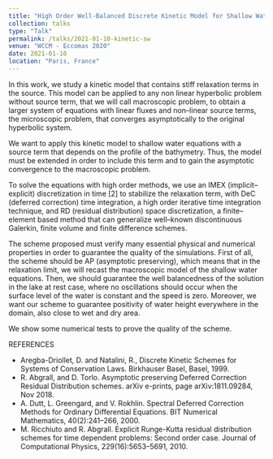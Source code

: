 ```yaml
---
title: "High Order Well-Balanced Discrete Kinetic Model for Shallow Water Equations"
collection: talks
type: "Talk"
permalink: /talks/2021-01-10-kinetic-sw
venue: "WCCM - Eccomas 2020"
date: 2021-01-10
location: "Paris, France"
---
```

In this work, we study a kinetic model that contains stiff relaxation terms in the source. This model
can be applied to any non linear hyperbolic problem without source term, that we will call macroscopic
problem, to obtain a larger system of equations with linear fluxes and non–linear source terms, the
microscopic problem, that converges asymptotically to the original hyperbolic system.

We want to apply this kinetic model to shallow water equations with a source term that depends on the
profile of the bathymetry. Thus, the model must be extended in order to include this term and to gain
the asymptotic convergence to the macroscopic problem.

To solve the equations with high order methods, we use an IMEX (implicit–explicit) discretization in
time [2] to stabilize the relaxation term, with DeC (deferred correction) time integration, a high order
iterative time integration technique, and RD (residual distribution) space discretization, a finite–
element based method that can generalize well–known discontinuous Galerkin, finite volume and finite
difference schemes.

The scheme proposed must verify many essential physical and numerical properties in order to guarantee
the quality of the simulations. First of all, the scheme should be AP (asymptotic preserving), which
means that in the relaxation limit, we will recast the macroscopic model of the shallow water equations.
Then, we should guarantee the well balancedness of the solution in the lake at rest case, where no
oscillations should occur when the surface level of the water is constant and the speed is zero. Moreover,
we want our scheme to guarantee positivity of water height everywhere in the domain, also close to wet
and dry area.

We show some numerical tests to prove the quality of the scheme.


REFERENCES
 * Aregba-Driollet, D. and Natalini, R., Discrete Kinetic Schemes for Systems of Conservation Laws. Birkhauser
Basel, Basel, 1999.
 * R. Abgrall, and D. Torlo. Asymptotic preserving Deferred Correction Residual Distribution schemes. arXiv
e-prints, page arXiv:1811.09284, Nov 2018.
 * A. Dutt, L. Greengard, and V. Rokhlin. Spectral Deferred Correction Methods for Ordinary Differential
Equations. BIT Numerical Mathematics, 40(2):241–266, 2000.
 * M. Ricchiuto and R. Abgrall. Explicit Runge-Kutta residual distribution schemes for time dependent problems: Second order case. Journal of Computational Physics, 229(16):5653–5691, 2010.

<div id="presentation-embed-38945757" markdown="1"></div>
<script src='https://slideslive.com/embed_presentation.js' markdown="1"></script>
<script>
embed = new SlidesLiveEmbed('presentation-embed-38945757', {
    presentationId: '38945757',
    autoPlay: false, // change to true to autoplay the embedded presentation
    verticalEnabled: true
});
</script>
